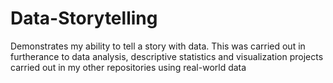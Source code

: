 # Data-Storytelling
Demonstrates my ability to tell a story with data. This was carried out in furtherance to data analysis, descriptive statistics and visualization projects carried out in my other repositories using real-world data
